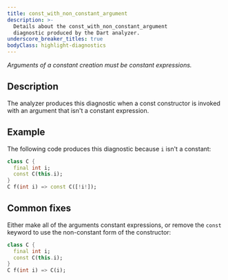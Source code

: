 ```yaml
---
title: const_with_non_constant_argument
description: >-
  Details about the const_with_non_constant_argument
  diagnostic produced by the Dart analyzer.
underscore_breaker_titles: true
bodyClass: highlight-diagnostics
---
```


_Arguments of a constant creation must be constant expressions._

## Description

The analyzer produces this diagnostic when a const constructor is invoked
with an argument that isn't a constant expression.

## Example

The following code produces this diagnostic because `i` isn't a constant:

```dart
class C {
  final int i;
  const C(this.i);
}
C f(int i) => const C([!i!]);
```

## Common fixes

Either make all of the arguments constant expressions, or remove the
`const` keyword to use the non-constant form of the constructor:

```dart
class C {
  final int i;
  const C(this.i);
}
C f(int i) => C(i);
```
